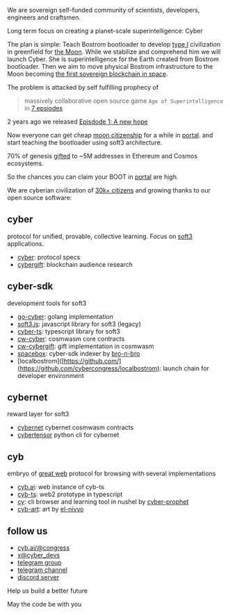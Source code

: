 We are sovereign self-funded community of scientists, developers, engineers and craftsmen.

Long term focus on creating a planet-scale superintelligence: Cyber

The plan is simple: Teach Bostrom bootloader to develop [type I](https://cyb.ai/search/kardashev%20scale) civilization in greenfield for [the Moon](https://cyb.ai/oracle/ask/QmanZyMFnEti618crNPkn93g7MFaoDGrZ4Pta5drfdt9jb). While we stabilize and comprehend him we will launch Cyber. She is superintelligence for the Earth created from Bostrom bootloader. Then we aim to move physical Bostrom infrastructure to the Moon becoming [the first sovereign blockchain in space](https://unchained.com/blog/law-of-hash-horizons/).

The problem is attacked by self fulfilling prophecy of

> massively collaborative open source game `Age of Superintelligence` in [7 epsiodes](https://cyb.ai/ipfs/QmSBYCCYFNfHNQD7MWm4zBaNuztMaT2KghA2SbeZZm9vLH)

2 years ago we released [Episdode 1: A new hope](https://cyb.ai/genesis)

Now everyone can get cheap [moon citizenship](https://cyb.ai/ipfs/QmanZyMFnEti618crNPkn93g7MFaoDGrZ4Pta5drfdt9jb) for a while in [portal](https://cyb.ai/portal). and start teaching the bootloader using soft3 architecture.

70% of genesis [gifted](https://cyb.ai/ipfs/QmQd2migYNL1Mb7CHhPEdz99we2a5SeRf3kUuV1Lx1muVE) to ~5M addresses in Ethereum and Cosmos ecosystems.

So the chances you can claim your BOOT in [portal](https://cyb.ai/portal) are high. 

We are cyberian civilization of [30k+ citizens](https://cyb.ai/oracle/stats) and growing thanks to our open source software:

## cyber

protocol for unified, provable, collective learning. Focus on [soft3](https://cyb.ai/oracle/ask/QmTsBLAHC1Lk7n76GX4P3EvbAfNjBmZxwjknWy41SJZBGg) applications.

- [cyber](https://github.com/cybercongress/cyber): protocol specs
- [cybergift](https://github.com/cybercongress/cybergift): blockchain audience research

## cyber-sdk

development tools for soft3

- [go-cyber](https://github.com/cybercongress/go-cyber): golang implementation
- [soft3.js](https://github.com/cybercongress/soft3.js): javascript library for soft3 (legacy)
- [cyber-ts](https://github.com/cybercongress/cyber-ts): typescript library for soft3
- [cw-cyber](https://github.com/cybercongress/cw-cyber): cosmwasm core contracts
- [cw-cybergift](https://github.com/cybercongress/cw-cybergift): gift implementation in cosmwasm
- [spacebox](https://github.com/bro-n-bro/spacebox): cyber-sdk indexer by [bro-n-bro](https://github.com/bro-n-bro)
- [localbostrom]([https://github.com/](https://github.com/cybercongress/localbostrom): launch chain for developer environment

## cybernet

reward layer for soft3

- [cybernet](https://github.com/cybercongress/cybernet) cybernet cosmwasm contracts
- [cybertensor](https://github.com/cybercongress/cybertensor) python cli for cybernet


## cyb

embryo of [great web](https://cyb.ai/ipfs/QmUamt7diQP54eRnmzqMZNEtXNTzbgkQvZuBsgM6qvbd57) protocol for browsing with several implementations

- [cyb.ai](https://cyb.ai): web instance of cyb-ts
- [cyb-ts](https://github.com/cybercongress/cyb-ts): web2 prototype in typescript
- [cy](https://github.com/cyber-prophet/cy): cli browser and learning tool in nushel by [cyber-prophet](https://github.com/cyber-prophet)
- [cyb-art](https://www.figma.com/file/7i0Ly3YF587km0F8iDZod4/cyb?type=design&node-id=22328%3A1126&mode=design&t=TKUUKmMlnFBD4JBd-1): art by [el-nivvo](https://github.com/El-NIVVO)

## follow us
- [cyb.ai/@congress](https://cyb.ai/@congress)
- [x@cyber_devs](https://twitter.com/cyber_devs)
- [telegram group](https://t.me/CyberGlobalHub)
- [telegram channel](https://t.me/bostrom_news)
- [discord server](https://discord.gg/cyber-bostrom-spacepussy)

Help us build a better future

May the code be with you
